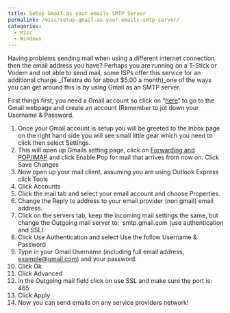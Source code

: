 ```yaml
---
title: Setup Gmail as your emails SMTP Server
permalink: /misc/setup-gmail-as-your-emails-smtp-server/
categories:
  - Misc
  - Windows
---
```

Having problems sending mail when using a different internet connection then the email address you have? Perhaps you are running on a T-Stick or Vodem and not able to send mail, some ISPs offer this service for an additional charge _(Telstra do for about $5.00 a month)_one of the ways you can get around this is by using Gmail as an SMTP server.

First things first, you need a Gmail account so click on “<a title="Gmail" href="https://mail.google.com" target="_blank">here</a>” to go to the Gmail webpage and create an account (Remember to jot down your Username & Password.

  1. Once your Gmail account is setup you will be greeted to the Inbox page on the right hand side you will see small little gear which you need to click then select Settings.
  2. This will open up Gmails setting page, click on [Forwarding and POP/IMAP](https://mail.google.com/mail/u/0/#settings/fwdandpop) and click Enable Pop for mail that arrives from now on. Click Save Changes
  3. Now open up your mail client, assuming you are using Outlook Express click Tools
  4. Click Accounts
  5. Click the mail tab and select your email account and choose Properties.
  6. Change the Reply to address to your email provider (non gmail) email address.
  7. Click on the servers tab, keep the incoming mail settings the same, but change the Outgoing mail server to:  smtp.gmail.com (use authentication and SSL)
  8. Click Use Authentication and select Use the follow Username & Password
  9. Type in your Gmail Username (including full email address, <example@gmail.com>) and your password.
 10. Click Ok
 11. Click Advanced
 12. In the Outgoing mail field click on use SSL and make sure the port is: 465
 13. Click Apply
 14. Now you can send emails on any service providers network!
